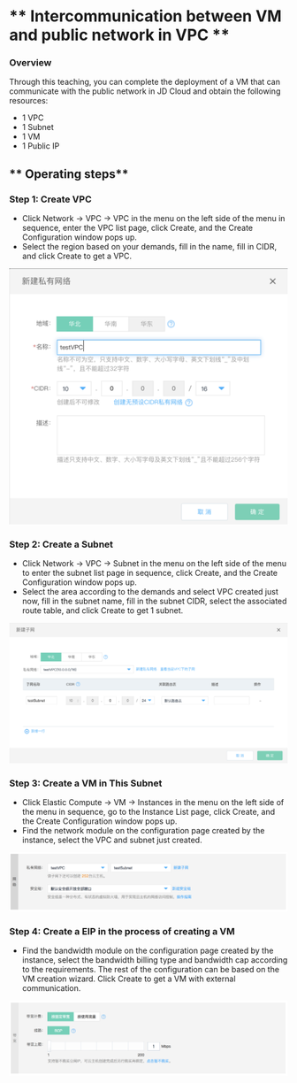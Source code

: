 # ** Intercommunication between VM and public network in VPC **

### **Overview**

Through this teaching, you can complete the deployment of a VM that can communicate with the public network in JD Cloud and obtain the following resources:

- 1 VPC
- 1 Subnet
- 1 VM
- 1 Public IP

## ** Operating steps**

### **Step 1: Create VPC**

- Click Network -> VPC -> VPC in the menu on the left side of the menu in sequence, enter the VPC list page, click Create, and the Create Configuration window pops up.
- Select the region based on your demands, fill in the name, fill in CIDR, and click Create to get a VPC.

![](/image/Networking/Virtual-Private-Cloud/Getting-Started/Virtual-Machine-In-VPC-InterConnect-With-Internet/Step1.png)



### **Step 2: Create a Subnet**

- Click Network -> VPC -> Subnet in the menu on the left side of the menu to enter the subnet list page in sequence, click Create, and the Create Configuration window pops up.
- Select the area according to the demands and select VPC created just now, fill in the subnet name, fill in the subnet CIDR, select the associated route table, and click Create to get 1 subnet.

![](/image/Networking/Virtual-Private-Cloud/Getting-Started/Virtual-Machine-In-VPC-InterConnect-With-Internet/Step2.png)



### **Step 3: Create a VM in This Subnet**

- Click Elastic Compute -> VM -> Instances in the menu on the left side of the menu in sequence, go to the Instance List page, click Create, and the Create Configuration window pops up.
- Find the network module on the configuration page created by the instance, select the VPC and subnet just created.

![](/image/Networking/Virtual-Private-Cloud/Getting-Started/Virtual-Machine-In-VPC-InterConnect-With-Internet/Step3.png)



### **Step 4: Create a EIP in the process of creating a VM**

- Find the bandwidth module on the configuration page created by the instance, select the bandwidth billing type and bandwidth cap according to the requirements. The rest of the configuration can be based on the VM creation wizard. Click Create to get a VM with external communication.

![](/image/Networking/Virtual-Private-Cloud/Getting-Started/Virtual-Machine-In-VPC-InterConnect-With-Internet/Step4.png)